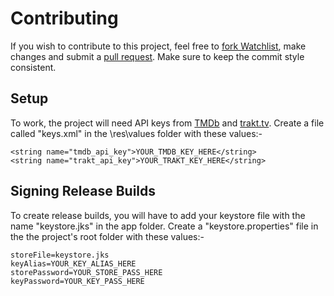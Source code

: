 # Contributing

If you wish to contribute to this project, feel free to [fork Watchlist][1], make changes and submit a [pull request][2]. Make sure to keep the commit style consistent.


## Setup

To work, the project will need API keys from [TMDb][3] and [trakt.tv][4]. Create a file called "keys.xml" in the \res\values folder with these values:-

	<string name="tmdb_api_key">YOUR_TMDB_KEY_HERE</string>
	<string name="trakt_api_key">YOUR_TRAKT_KEY_HERE</string>


## Signing Release Builds

To create release builds, you will have to add your keystore file with the name "keystore.jks" in the app folder. Create a "keystore.properties" file in the the project's root folder with these values:-

	storeFile=keystore.jks
	keyAlias=YOUR_KEY_ALIAS_HERE
	storePassword=YOUR_STORE_PASS_HERE
	keyPassword=YOUR_KEY_PASS_HERE
	
 [1]: https://github.com/Ronak-LM/Watchlist/fork
 [2]: https://github.com/Ronak-LM/Watchlist/compare
 [3]: https://www.themoviedb.org/documentation/api
 [4]: http://docs.trakt.apiary.io/